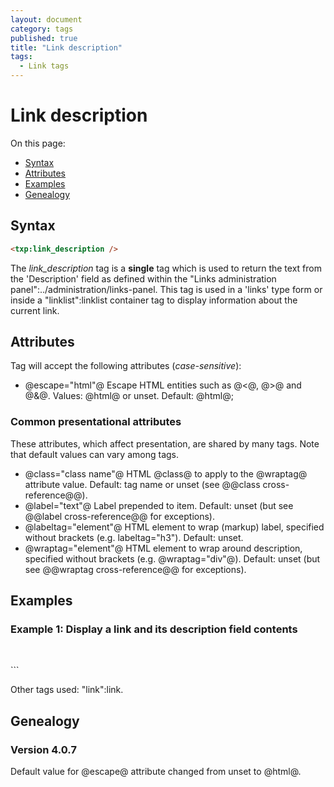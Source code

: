 ```yaml
---
layout: document
category: tags
published: true
title: "Link description"
tags:
  - Link tags
---
```


# Link description

On this page:

* [Syntax](#user-content-syntax)
* [Attributes](#user-content-attributes)
* [Examples](#user-content-examples)
* [Genealogy](#user-content-genealogy)

## Syntax

```html
<txp:link_description />
```

The *link_description* tag is a __single__ tag which is used to return the text from the 'Description' field as defined within the "Links administration panel":../administration/links-panel. This tag is used in a 'links' type form or inside a "linklist":linklist container tag to display information about the current link.

## Attributes

Tag will accept the following attributes (*case-sensitive*):

* @escape="html"@
Escape HTML entities such as @<@, @>@ and @&@.
Values: @html@ or unset.
Default: @html@;

### Common presentational attributes

These attributes, which affect presentation, are shared by many tags. Note that default values can vary among tags.

* @class="class name"@
HTML @class@ to apply to the @wraptag@ attribute value.
Default: tag name or unset (see @@class cross-reference@@).
* @label="text"@
Label prepended to item.
Default: unset (but see @@label cross-reference@@ for exceptions).
* @labeltag="element"@
HTML element to wrap (markup) label, specified without brackets (e.g. labeltag="h3").
Default: unset.
* @wraptag="element"@
HTML element to wrap around description, specified without brackets (e.g. @wraptag="div"@).
Default: unset (but see @@wraptag cross-reference@@ for exceptions).

## Examples

### Example 1: Display a link and its description field contents

<p>
    <txp:link />
    <br />
    <txp:link_description />
</p>
```

Other tags used: "link":link.

## Genealogy

### Version 4.0.7

Default value for @escape@ attribute changed from unset to @html@.
